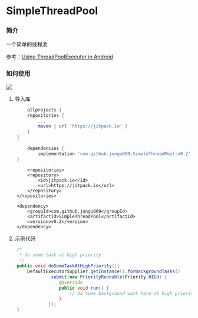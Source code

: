 # SimpleThreadPool

### 简介
一个简单的线程池

参考：[Using ThreadPoolExecutor in Android](https://blog.mindorks.com/threadpoolexecutor-in-android-8e9d22330ee3)

### 如何使用

[![](https://jitpack.io/v/jungu009/SimpleThreadPool.svg)](https://jitpack.io/#jungu009/SimpleThreadPool)

1. 导入库
```gradle
        allprojects {
		repositories {
			...
			maven { url 'https://jitpack.io' }
		}
	}
  
        dependencies {
	        implementation 'com.github.jungu009:SimpleThreadPool:v0.2'
	}
```
```maven
        <repositories>
		<repository>
		    <id>jitpack.io</id>
		    <url>https://jitpack.io</url>
		</repository>
	</repositories>
	
	<dependency>
	    <groupId>com.github.jungu009</groupId>
	    <artifactId>SimpleThreadPool</artifactId>
	    <version>v0.2</version>
	</dependency>
```

2. 示例代码

```java
    /*
     * do some task at high priority
     */
    public void doSomeTaskAtHighPriority(){
        DefaultExecutorSupplier.getInstance().forBackgroundTasks()
                .submit(new PriorityRunnable(Priority.HIGH) {
                    @Override
                    public void run() {
                        // do some background work here at high priority.
                    }
                });
    }
```
